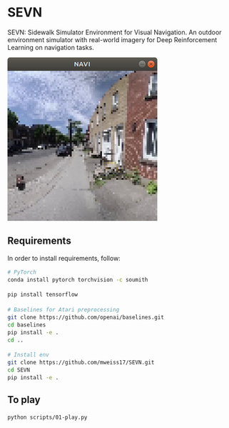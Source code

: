 # SEVN

SEVN: Sidewalk Simulator Environment for Visual Navigation. An outdoor environment simulator with real-world imagery for Deep Reinforcement Learning on navigation tasks.

![game.png](img/game.png)

## Requirements

In order to install requirements, follow:

```bash
# PyTorch
conda install pytorch torchvision -c soumith

pip install tensorflow

# Baselines for Atari preprocessing
git clone https://github.com/openai/baselines.git
cd baselines
pip install -e .
cd ..

# Install env
git clone https://github.com/mweiss17/SEVN.git
cd SEVN
pip install -e .
```

## To play
```
python scripts/01-play.py
```
